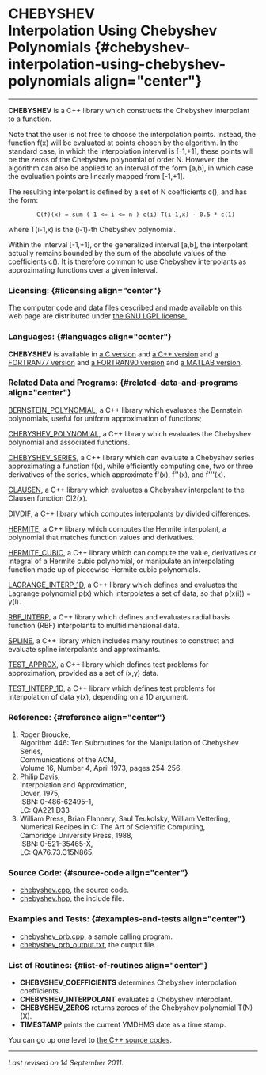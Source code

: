 CHEBYSHEV\
Interpolation Using Chebyshev Polynomials {#chebyshev-interpolation-using-chebyshev-polynomials align="center"}
=========================================

------------------------------------------------------------------------

**CHEBYSHEV** is a C++ library which constructs the Chebyshev
interpolant to a function.

Note that the user is not free to choose the interpolation points.
Instead, the function f(x) will be evaluated at points chosen by the
algorithm. In the standard case, in which the interpolation interval is
\[-1,+1\], these points will be the zeros of the Chebyshev polynomial of
order N. However, the algorithm can also be applied to an interval of
the form \[a,b\], in which case the evaluation points are linearly
mapped from \[-1,+1\].

The resulting interpolant is defined by a set of N coefficients c(), and
has the form:

            C(f)(x) = sum ( 1 <= i <= n ) c(i) T(i-1,x) - 0.5 * c(1)
          

where T(i-1,x) is the (i-1)-th Chebyshev polynomial.

Within the interval \[-1,+1\], or the generalized interval \[a,b\], the
interpolant actually remains bounded by the sum of the absolute values
of the coefficients c(). It is therefore common to use Chebyshev
interpolants as approximating functions over a given interval.

### Licensing: {#licensing align="center"}

The computer code and data files described and made available on this
web page are distributed under [the GNU LGPL
license.](../../txt/gnu_lgpl.txt)

### Languages: {#languages align="center"}

**CHEBYSHEV** is available in [a C
version](../../c_src/chebyshev/chebyshev.md) and [a C++
version](../../master/chebyshev/chebyshev.md) and [a FORTRAN77
version](../../f77_src/chebyshev/chebyshev.md) and [a FORTRAN90
version](../../f_src/chebyshev/chebyshev.md) and [a MATLAB
version](../../m_src/chebyshev/chebyshev.md).

### Related Data and Programs: {#related-data-and-programs align="center"}

[BERNSTEIN\_POLYNOMIAL](../../master/bernstein_polynomial/bernstein_polynomial.md),
a C++ library which evaluates the Bernstein polynomials, useful for
uniform approximation of functions;

[CHEBYSHEV\_POLYNOMIAL](../../master/chebyshev_polynomial/chebyshev_polynomial.md),
a C++ library which evaluates the Chebyshev polynomial and associated
functions.

[CHEBYSHEV\_SERIES](../../master/chebyshev_series/chebyshev_series.md),
a C++ library which can evaluate a Chebyshev series approximating a
function f(x), while efficiently computing one, two or three derivatives
of the series, which approximate f'(x), f''(x), and f'''(x).

[CLAUSEN](../../master/clausen/clausen.md), a C++ library which
evaluates a Chebyshev interpolant to the Clausen function Cl2(x).

[DIVDIF](../../master/divdif/divdif.md), a C++ library which computes
interpolants by divided differences.

[HERMITE](../../master/hermite/hermite.md), a C++ library which
computes the Hermite interpolant, a polynomial that matches function
values and derivatives.

[HERMITE\_CUBIC](../../master/hermite_cubic/hermite_cubic.md), a C++
library which can compute the value, derivatives or integral of a
Hermite cubic polynomial, or manipulate an interpolating function made
up of piecewise Hermite cubic polynomials.

[LAGRANGE\_INTERP\_1D](../../master/lagrange_interp_1d/lagrange_interp_1d.md),
a C++ library which defines and evaluates the Lagrange polynomial p(x)
which interpolates a set of data, so that p(x(i)) = y(i).

[RBF\_INTERP](../../master/rbf_interp/rbf_interp.md), a C++ library
which defines and evaluates radial basis function (RBF) interpolants to
multidimensional data.

[SPLINE](../../master/spline/spline.md), a C++ library which includes
many routines to construct and evaluate spline interpolants and
approximants.

[TEST\_APPROX](../../master/test_approx/test_approx.md), a C++
library which defines test problems for approximation, provided as a set
of (x,y) data.

[TEST\_INTERP\_1D](../../master/test_interp_1d/test_interp_1d.md), a
C++ library which defines test problems for interpolation of data y(x),
depending on a 1D argument.

### Reference: {#reference align="center"}

1.  Roger Broucke,\
    Algorithm 446: Ten Subroutines for the Manipulation of Chebyshev
    Series,\
    Communications of the ACM,\
    Volume 16, Number 4, April 1973, pages 254-256.
2.  Philip Davis,\
    Interpolation and Approximation,\
    Dover, 1975,\
    ISBN: 0-486-62495-1,\
    LC: QA221.D33
3.  William Press, Brian Flannery, Saul Teukolsky, William Vetterling,\
    Numerical Recipes in C: The Art of Scientific Computing,\
    Cambridge University Press, 1988,\
    ISBN: 0-521-35465-X,\
    LC: QA76.73.C15N865.

### Source Code: {#source-code align="center"}

-   [chebyshev.cpp](chebyshev.cpp), the source code.
-   [chebyshev.hpp](chebyshev.hpp), the include file.

### Examples and Tests: {#examples-and-tests align="center"}

-   [chebyshev\_prb.cpp](chebyshev_prb.cpp), a sample calling program.
-   [chebyshev\_prb\_output.txt](chebyshev_prb_output.txt), the output
    file.

### List of Routines: {#list-of-routines align="center"}

-   **CHEBYSHEV\_COEFFICIENTS** determines Chebyshev interpolation
    coefficients.
-   **CHEBYSHEV\_INTERPOLANT** evaluates a Chebyshev interpolant.
-   **CHEBYSHEV\_ZEROS** returns zeroes of the Chebyshev polynomial
    T(N)(X).
-   **TIMESTAMP** prints the current YMDHMS date as a time stamp.

You can go up one level to [the C++ source codes](../cpp_src.md).

------------------------------------------------------------------------

*Last revised on 14 September 2011.*

